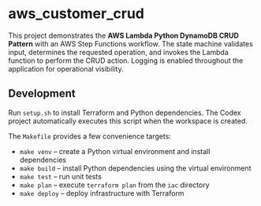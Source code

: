 # aws_customer_crud

This project demonstrates the **AWS Lambda Python DynamoDB CRUD Pattern** with
an AWS Step Functions workflow. The state machine validates input, determines
the requested operation, and invokes the Lambda function to perform the CRUD
action. Logging is enabled throughout the application for operational
visibility.

## Development
Run `setup.sh` to install Terraform and Python dependencies. The Codex project automatically executes this script when the workspace is created.

The `Makefile` provides a few convenience targets:

- `make venv` – create a Python virtual environment and install dependencies
- `make build` – install Python dependencies using the virtual environment
- `make test` – run unit tests
- `make plan` – execute `terraform plan` from the `iac` directory
- `make deploy` – deploy infrastructure with Terraform
